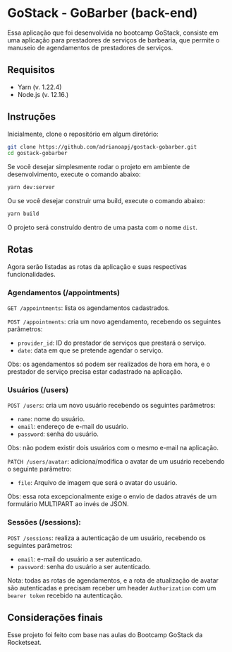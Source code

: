 # GoStack - GoBarber (back-end)

Essa aplicação que foi desenvolvida no bootcamp GoStack, consiste em uma aplicação para prestadores de serviços de barbearia, que permite o manuseio de agendamentos de prestadores de serviços.

## Requisitos

- Yarn (v. 1.22.4)
- Node.js (v. 12.16.)

## Instruções

Inicialmente, clone o repositório em algum diretório:
```bash
git clone https://github.com/adrianoapj/gostack-gobarber.git
cd gostack-gobarber
```

Se você desejar simplesmente rodar o projeto em ambiente de desenvolvimento, execute o comando abaixo:
```bash
yarn dev:server
```

Ou se você desejar construir uma build, execute o comando abaixo:
```bash
yarn build
```
O projeto será construído dentro de uma pasta com o nome `dist`.

## Rotas

Agora serão listadas as rotas da aplicação e suas respectivas funcionalidades.

### Agendamentos (/appointments)

`GET /appointments`: lista os agendamentos cadastrados.

`POST /appointments`: cria um novo agendamento, recebendo os seguintes parâmetros:

- `provider_id`: ID do prestador de serviços que prestará o serviço.
- `date`: data em que se pretende agendar o serviço.

Obs: os agendamentos só podem ser realizados de hora em hora, e o prestador de serviço precisa estar cadastrado na aplicação.

### Usuários (/users)

`POST /users`: cria um novo usuário recebendo os seguintes parâmetros:

- `name`: nome do usuário.
- `email`: endereço de e-mail do usuário.
- `password`: senha do usuário.

Obs: não podem existir dois usuários com o mesmo e-mail na aplicação.

`PATCH /users/avatar`: adiciona/modifica o avatar de um usuário recebendo o seguinte parâmetro:

- `file`: Arquivo de imagem que será o avatar do usuário.

Obs: essa rota excepcionalmente exige o envio de dados através de um formulário MULTIPART ao invés de JSON.

### Sessões (/sessions):

`POST /sessions`: realiza a autenticação de um usuário, recebendo os seguintes parâmetros:

- `email`: e-mail do usuário a ser autenticado.
- `password`: senha do usuário a ser autenticado.


Nota: todas as rotas de agendamentos, e a rota de atualização de avatar são autenticadas e precisam receber um header `Authorization` com um `bearer token` recebido na autenticação.

## Considerações finais

Esse projeto foi feito com base nas aulas do Bootcamp GoStack da Rocketseat.
